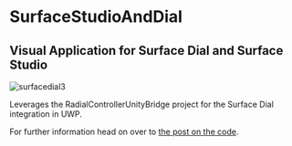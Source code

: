 # SurfaceStudioAndDial
## Visual Application for Surface Dial and Surface Studio
![surfacedial3](https://cloud.githubusercontent.com/assets/252951/25441101/a8727cca-2ae4-11e7-9ba8-5cb1bf29ebc4.gif)

Leverages the RadialControllerUnityBridge project for the Surface Dial integration in UWP.  

For further information head on over to [the post on the code](https://vaughanknight.com/2017/04/26/surface-dial-and-surface-studio-demo/).
